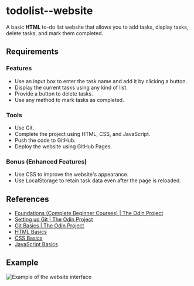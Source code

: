 # todolist--website
A basic **HTML** to-do list website that allows you to add tasks, display tasks, delete tasks, and mark them completed.

## Requirements

### Features

- Use an input box to enter the task name and add it by clicking a button.
- Display the current tasks using any kind of list.
- Provide a button to delete tasks.
- Use any method to mark tasks as completed.

### Tools

- Use Git.
- Complete the project using HTML, CSS, and JavaScript.
- Push the code to GitHub.
- Deploy the website using GitHub Pages.

### Bonus (Enhanced Features)

- Use CSS to improve the website's appearance.
- Use LocalStorage to retain task data even after the page is reloaded.

## References

- [Foundations (Complete Beginner Courses) | The Odin Project](https://www.theodinproject.com/paths/foundations/courses/foundations)
- [Setting up Git | The Odin Project](https://www.theodinproject.com/lessons/foundations-setting-up-git)
- [Git Basics | The Odin Project](https://www.theodinproject.com/lessons/foundations-git-basics)
- [HTML Basics](https://www.theodinproject.com/paths/foundations/courses/foundations#html-foundations)
- [CSS Basics](https://www.theodinproject.com/paths/foundations/courses/foundations#css-foundations)
- [JavaScript Basics](https://www.theodinproject.com/paths/foundations/courses/foundations#javascript-basics)

## Example

![Example of the website interface](https://hackmd.io/_uploads/H10bRQKwye.png)


